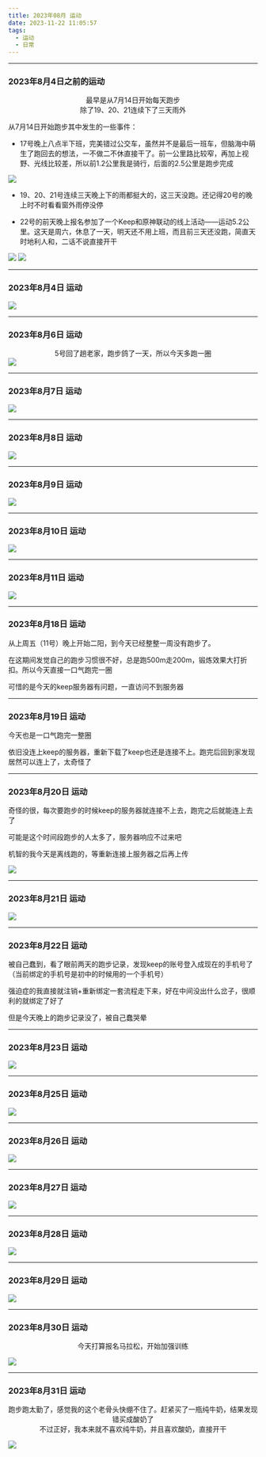 ```yaml
---
title: 2023年08月 运动
date: 2023-11-22 11:05:57
tags: 
  - 运动
  - 日常
---
```


<link rel="stylesheet" href="/../css/base.css">
<link rel="stylesheet" href="/../css/center.css">
<link rel="stylesheet" href="/../css/images.css">

---

### 2023年8月4日之前的运动


<center>最早是从7月14日开始每天跑步</center>
<center class="light">除了19、20、21连续下了三天雨外</center>

从7月14日开始跑步其中发生的一些事件：

- 17号晚上八点半下班，完美错过公交车，虽然并不是最后一班车，但脑海中萌生了跑回去的想法，一不做二不休直接干了。前一公里路比较窄，再加上视野、光线比较差，所以前1.2公里我是骑行，后面的2.5公里是跑步完成

<img class="half" src="/../images/exercise/2023-07-17.jpg"></img>

- 19、20、21号连续三天晚上下的雨都挺大的，这三天没跑。还记得20号的晚上时不时看看窗外雨停没停

- 22号的前天晚上报名参加了一个Keep和原神联动的线上活动——运动5.2公里。这天是周六，休息了一天，明天还不用上班，而且前三天还没跑，简直天时地利人和，二话不说直接开干
  
  
<div class="container">
    <img src="/../images/exercise/2023-07-22_view.jpg"></img>
    <img src="/../images/exercise/2023-07-22.jpg"></img>
</div>


---

### 2023年8月4日 运动

<img class="half" src="/../images/exercise/2023-08-04.jpg"></img>


---

### 2023年8月6日 运动


<center class="moderate">5号回了趟老家，跑步鸽了一天，所以今天多跑一圈</center>
<img class="half" src="/../images/exercise/2023-08-06.jpg"></img>


---

### 2023年8月7日 运动

<img class="half" src="/../images/exercise/2023-08-07.jpg"></img>


---

### 2023年8月8日 运动

<img class="half" src="/../images/exercise/2023-08-08.jpg"></img>


---

### 2023年8月9日 运动

<img class="half" src="/../images/exercise/2023-08-09.jpg"></img>


---

### 2023年8月10日 运动

<img class="half" src="/../images/exercise/2023-08-10.jpg"></img>


---

### 2023年8月11日 运动

<img class="half" src="/../images/exercise/2023-08-11.jpg"></img>


---

### 2023年8月18日 运动


从上周五（11号）晚上开始二阳，到今天已经整整一周没有跑步了。

在这期间发觉自己的跑步习惯很不好，总是跑500m走200m，锻炼效果大打折扣。所以今天直接一口气跑完一圈

可惜的是今天的keep服务器有问题，一直访问不到服务器


---

### 2023年8月19日 运动


今天也是一口气跑完一整圈

依旧没连上keep的服务器，重新下载了keep也还是连接不上。跑完后回到家发现居然可以连上了，太奇怪了


---

### 2023年8月20日 运动


奇怪的很，每次要跑步的时候keep的服务器就连接不上去，跑完之后就能连上去了

可能是这个时间段跑步的人太多了，服务器响应不过来吧

机智的我今天是离线跑的，等重新连接上服务器之后再上传


<img class="half" src="/../images/exercise/2023-08-20.jpg"></img>


---

### 2023年8月21日 运动





<img class="half" src="/../images/exercise/2023-08-21.jpg"></img>


---

### 2023年8月22日 运动


被自己蠢到，看了眼前两天的跑步记录，发现keep的账号登入成现在的手机号了（当前绑定的手机号是初中的时候用的一个手机号）

强迫症的我直接就注销+重新绑定一套流程走下来，好在中间没出什么岔子，很顺利的就绑定了好了

但是今天晚上的跑步记录没了，被自己蠢哭晕



---

### 2023年8月23日 运动





<img class="half" src="/../images/exercise/2023-08-23.jpg"></img>


---

### 2023年8月25日 运动





<img class="half" src="/../images/exercise/2023-08-25.jpg"></img>


---

### 2023年8月26日 运动





<img class="half" src="/../images/exercise/2023-08-26.jpg"></img>


---

### 2023年8月27日 运动





<img class="half" src="/../images/exercise/2023-08-27.jpg"></img>


---

### 2023年8月28日 运动





<img class="half" src="/../images/exercise/2023-08-28.jpg"></img>


---

### 2023年8月29日 运动





<img class="half" src="/../images/exercise/2023-08-29.jpg"></img>


---

### 2023年8月30日 运动


<center>今天打算报名马拉松，开始加强训练</center>

<img class="half" src="/../images/exercise/2023-08-30.jpg"></img>


---

### 2023年8月31日 运动


<center>跑步跑太勤了，感觉我的这个老骨头快绷不住了。赶紧买了一瓶纯牛奶，结果发现错买成酸奶了</center>

<center>不过正好，我本来就不喜欢纯牛奶，并且喜欢酸奶，直接开干</center>


<img class="half" src="/../images/exercise/2023-08-31.jpg"></img>
